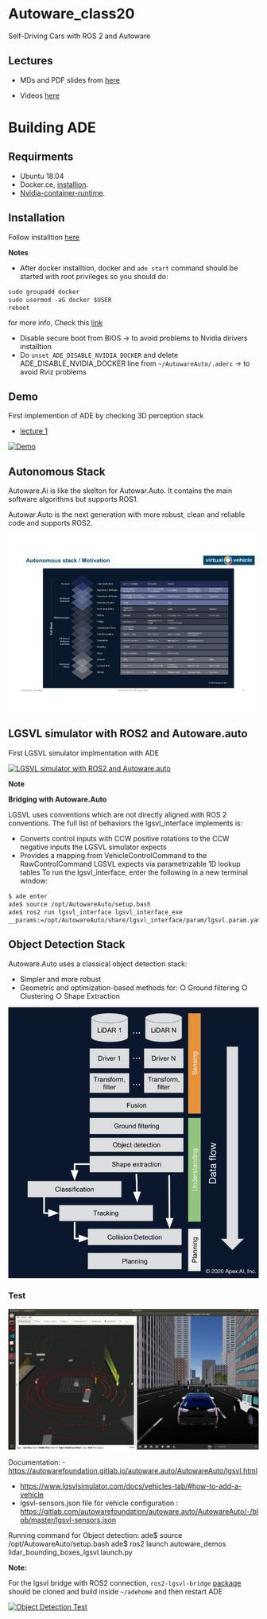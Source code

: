 # Autoware_class20
Self-Driving Cars with ROS 2 and Autoware 

## Lectures

- MDs and PDF slides from [here](https://gitlab.com/ApexAI/autowareclass2020/-/tree/master/)

- Videos [here](https://www.autoware.org/awf-course)

# Building ADE
## Requirments
- Ubuntu 18.04
- Docker.ce, [installion](https://docs.docker.com/engine/install/ubuntu/).
- [Nvidia-container-runtime](https://github.com/NVIDIA/nvidia-container-runtime).

## Installation
Follow installtion [here](https://ade-cli.readthedocs.io/en/latest/install.html)

**Notes**

- After docker installtion, docker and `ade start` command should be started with root privileges 
so you should do:
```
sudo groupadd docker 
sudo usermod -aG docker $USER
reboot
```
  for more info, Check this [link](https://docs.docker.com/engine/install/linux-postinstall/)

- Disable secure boot from BIOS -> to avoid problems to Nvidia dirivers installtion
- Do `unset ADE_DISABLE_NVIDIA_DOCKER` and delete ADE_DISABLE_NVIDIA_DOCKER line from `~/AutowareAuto/.aderc` -> to avoid Rviz problems


## Demo 
First implemention of ADE by checking 3D perception stack
- [lecture 1](https://gitlab.com/ApexAI/autowareclass2020/-/blob/master/lectures/01_DevelopmentEnvironment/devenv.md)

[![Demo](http://img.youtube.com/vi/vzfrloH_Gs4/0.jpg)](http://www.youtube.com/watch?v=vzfrloH_Gs4 "Demo - Autoware.Auto 3D perception stack")

## Autonomous Stack

Autoware.Ai is like the skelton for Autowar.Auto. It contains the main software algorithms but supports ROS1.

Autowar.Auto is the next generation with more robust, clean and reliable code and supports ROS2.

![Autoware.auto AD Full Stack](./Images/Full_stack.png)

## LGSVL simulator with ROS2 and Autoware.auto

First  LGSVL simulator implmentation with ADE


[![LGSVL simulator with ROS2 and Autoware.auto](http://img.youtube.com/vi/SoF8SptJuPY/0.jpg)](http://www.youtube.com/watch?v=SoF8SptJuPY "LGSVL simulator with ROS2 and Autoware.auto")

**Note**

**Bridging with Autoware.Auto**

LGSVL uses conventions which are not directly aligned with ROS 2 conventions. The full list of behaviors the lgsvl_interface implements is:

- Converts control inputs with CCW positive rotations to the CCW negative inputs the LGSVL simulator expects
- Provides a mapping from VehicleControlCommand to the RawControlCommand LGSVL expects via parametrizable 1D lookup tables
To run the lgsvl_interface, enter the following in a new terminal window:
```
$ ade enter
ade$ source /opt/AutowareAuto/setup.bash
ade$ ros2 run lgsvl_interface lgsvl_interface_exe __params:=/opt/AutowareAuto/share/lgsvl_interface/param/lgsvl.param.yaml
```

## Object Detection Stack

Autoware.Auto uses a classical object
detection stack:
- Simpler and more robust
- Geometric and optimization-based
methods for:
○ Ground filtering
○ Clustering
○ Shape Extraction

![Object Detection Stack](./Images/ObjectDetection.png)

### Test

![Object Detection Test](./Images/ObjectDetection_ADE_Test.png)

Documentation:
-https://autowarefoundation.gitlab.io/autoware.auto/AutowareAuto/lgsvl.html
- https://www.lgsvlsimulator.com/docs/vehicles-tab/#how-to-add-a-vehicle
- lgsvl-sensors.json file for vehicle configuration : https://gitlab.com/autowarefoundation/autoware.auto/AutowareAuto/-/blob/master/lgsvl-sensors.json 

Running command for Object detection:
ade$ source /opt/AutowareAuto/setup.bash
ade$ ros2 launch autoware_demos \
lidar_bounding_boxes_lgsvl.launch.py 

**Note:**

For the lgsvl bridge with ROS2 connection, `ros2-lgsvl-bridge` [package]( 
https://github.com/lgsvl/ros2-lgsvl-bridge)
should be cloned and build inside `~/adehome` and then restart ADE

[![Object Detection Test](http://img.youtube.com/vi/sfycsfp0pBA/0.jpg)](http://www.youtube.com/watch?v=sfycsfp0pBA "Object Detection Test")
